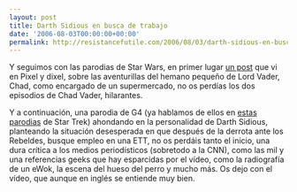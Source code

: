 ```yaml
---
layout: post
title: Darth Sidious en busca de trabajo
date: '2006-08-03T00:00:00+00:00'
permalink: http://resistancefutile.com/2006/08/03/darth-sidious-en-busca-de-trabajo/
---
```

Y seguimos con las parodias de Star Wars, en primer lugar <a href="http://www.pixelydixel.com/2006/08/chad-vader-encargado-de-dia.html">un post</a> que vi en Pixel y dixel, sobre las aventurillas del hemano pequeño de Lord Vader, Chad, como encargado de un supermercado, no os perdías los dos episodios de Chad Vader, hilarantes.

Y a continuación, una parodia de G4 (ya hablamos de ellos en <a href="http://resistancefutile.blogspot.com/2006/05/star-trek-20.html">estas parodias</a> de Star Trek) ahondando en la personalidad de Darth Sidious, planteando la situación desesperada en que después de la derrota ante los Rebeldes, busque empleo en una ETT, no os perdáis tanto el inicio, una dura crítica a los medios periodísticos (sobretodo a la CNN), como las mil y una referencias geeks que hay esparcidas por el vídeo, como la radiografía de un eWok, la escena del hueso del perro y mucho más. Os dejo con el vídeo, que aunque en inglés se entiende muy bien.

<object width="425" height="350"><param name="movie" value="http://www.youtube.com/v/zeB6VhbbY_g"></param><embed src="http://www.youtube.com/v/zeB6VhbbY_g" type="application/x-shockwave-flash" width="425" height="350"></embed></object>
